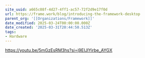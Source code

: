 ```yaml
---
site_uuid: a665c08f-4d27-4ff1-ac57-72f2d9e17f0d
url: https://frame.work/blog/introducing-the-framework-desktop
parent_org: '[[Organizations/Framework]]'
date_modified: 2025-03-24T00:00:00.000Z
date_created: '2025-03-31T20:44:50.513Z'
tags:
- Hardware
---
```





https://youtu.be/5mGzEsRM3hs?si=j9EIJlYirbe_AYGX